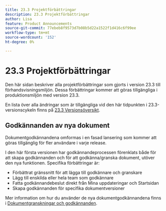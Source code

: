 ```yaml
---
title: 23.3 Projektförbättringar
description: 23.3 Projektförbättringar
author: Lisa
feature: Product Announcements
source-git-commit: 77ebeb8f9573d7b08b5d22a1522f1d416c6f99ee
workflow-type: tm+mt
source-wordcount: '152'
ht-degree: 0%

---
```


# 23.3 Projektförbättringar

Den här sidan beskriver alla projektförbättringar som gjorts i version 23.3 till förhandsvisningsmiljön. Dessa förbättringar kommer att göras tillgängliga i produktionsmiljön med version 23.3.

En lista över alla ändringar som är tillgängliga vid den här tidpunkten i 23.3-versionscykeln finns på [23.3 Versionsöversikt](/help/quicksilver/product-announcements/product-releases/23.3-release-activity/23-3-release-overview.md).

## Godkännanden av nya dokument

Dokumentgodkännandena omformas i en fasad lansering som kommer att göras tillgänglig för fler användare i varje release.

I den här första versionen har godkännandeprocessen förenklats både för att skapa godkännanden och för att godkänna/granska dokument, utöver den nya funktionen. Specifika förbättringar är:

* Förbättrat gränssnitt för att lägga till godkännare och granskare
* Lägg till enskilda eller hela team som godkännare
* Fatta godkännandebeslut direkt från Mina uppdateringar och Startsidan
* Skapa godkännanden för specifika dokumentversioner

Mer information om hur du använder de nya dokumentgodkännandena finns i [Dokumentgranskningar och godkännanden](https://experienceleague.adobe.com/docs/workfront/using/review-and-approve-work/document-reviews-and-approvals/document-reviews-and-approvals.html?lang=en).
